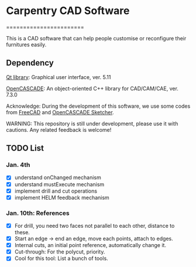 # Carpentry CAD Software
=======================

This is a CAD software that can help people customise or reconfigure their furnitures easily.

## Dependency

[Qt library](http://www.qt.io/): Graphical user interface, ver. 5.11

[OpenCASCADE](https://www.opencascade.com/): An object-oriented C++ library for CAD/CAM/CAE, ver. 7.3.0

Acknowledge:
During the development of this software, we use some codes from [FreeCAD](https://github.com/freeCAD/FreeCAD) and [OpenCASCADE Sketcher](http://www.laduga.com/software/occsketcher/index.html).

WARNING: This repository is still under development, please use it with cautions. Any related feedback is welcome!

## TODO List

### Jan. 4th

- [x] understand onChanged mechanism
- [x] understand mustExecute mechanism
- [x] implement drill and cut operations
- [x] implement HELM feedback mechanism

### Jan. 10th: References

- [x] For drill, you need two faces not parallel to each other, distance to these.
- [x] Start an edge -> end an edge, move each points, attach to edges.
- [x] Internal cuts, an initial point reference, automatically change it.
- [x] Cut-through: For the polycut, priority.
- [x] Cool for this tool: List a bunch of tools.